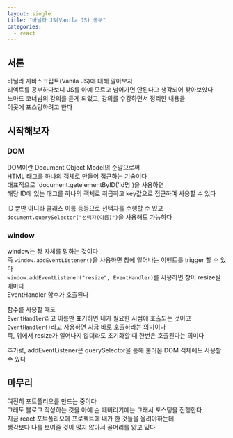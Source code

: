 ```yaml
---
layout: single
title: "바닐라 JS(Vanila JS) 공부"
categories:
  - react
---
```


<style>

img.aligncenter{display:block;margin:0 auto; border-radius: 30px;}

</style>

## 서론

바닐라 자바스크립트(Vanila JS)에 대해 알아보자<br>
리엑트를 공부하다보니 JS를 아예 모르고 넘어가면 안된다고 생각되어 찾아보았다<br>
노마드 코너님의 강의를 듣게 되었고, 강의를 수강하면서 정리한 내용을<br>
이곳에 포스팅하려고 한다<br> 

## 시작해보자

### DOM

DOM이란 Document Object Model의 준말으로써<br>
HTML 태그를 하나의 객체로 만들어 접근하는 기술이다<br>
대표적으로 `document.getelementByID('id명')을 사용하면<br>
해당 ID에 있는 태그를 하나의 객체로 취급하고 key값으로 접근하여 사용할 수 있다<br>

ID 뿐만 아니라 클래스 이름 등등으로 선택자를 수행할 수 있고<br>
`document.querySelector("선택자(이름)")`을 사용해도 가능하다<br>

### window

window는 창 자체를 말하는 것이다<br>
즉 `window.addEventListener()`을 사용하면 창에 일어나는 이벤트를 trigger 할 수 있다<br>
`window.addEventListener("resize", EventHandler)`를 사용하면 창이 resize될 때마다<br>
EventHandler 함수가 호출된다<br>

함수를 사용할 때도<br>
`EventHandler`라고 이름만 표기하면 내가 필요한 시점에 호출되는 것이고<br>
`EventHandler()`라고 사용하면 지금 바로 호출하라는 의미이다<br>
즉, 위에서 resize가 일어나지 않더라도 초기화할 때 한번은 호출된다는 의미다<br>

추가로, addEventListener은 querySelector을 통해 불러온 DOM 객체에도 사용할 수 있다<br>

## 마무리
여전히 포트폴리오를 만드는 중이다<br>
그래도 블로그 작성하는 것을 아예 손 떼버리기에는 그래서 포스팅을 진행한다<br>
지금 react 포트폴리오에 프로젝트에 내가 한 것들을 올려야하는데<br>
생각보다 나를 보여줄 것이 많지 않아서 골머리를 앓고 있다<br>
